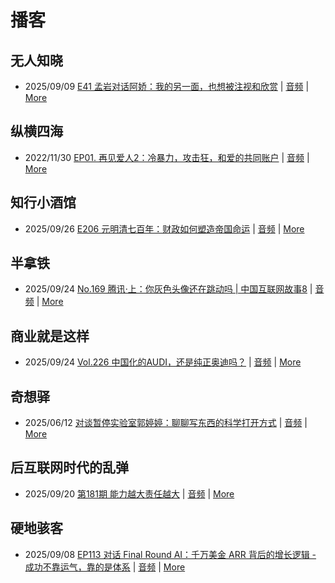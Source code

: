 # 播客

## 无人知晓
- 2025/09/09 [E41 孟岩对话阿娇：我的另一面，也想被注视和欣赏](https://www.xiaoyuzhoufm.com/episode/68bfcc2c9eb4a49300876f19) | [音频](https://dts-api.xiaoyuzhoufm.com/track/611719d3cb0b82e1df0ad29e/68bfcc2c9eb4a49300876f19/media.xyzcdn.net/611719d3cb0b82e1df0ad29e/lnDBqwDZpOI_yE-KjG76ffvJUE0h.m4a) | [More](channels/%E6%97%A0%E4%BA%BA%E7%9F%A5%E6%99%93.md)

## 纵横四海
- 2022/11/30 [EP01. 再见爱人2：冷暴力，攻击狂，和爱的共同账户](https://www.ximalaya.com/sound/592716797) | [音频](https://aod.cos.tx.xmcdn.com/storages/26c6-audiofreehighqps/E9/4E/GKwRIUEHXOodAq7-QQHYdhCw-aacv2-48K.m4a) | [More](channels/%E7%BA%B5%E6%A8%AA%E5%9B%9B%E6%B5%B7.md)

## 知行小酒馆
- 2025/09/26 [E206 元明清七百年：财政如何塑造帝国命运](https://www.xiaoyuzhoufm.com/episode/68d63d17522b40626c5dd9c0) | [音频](https://dts-api.xiaoyuzhoufm.com/track/6013f9f58e2f7ee375cf4216/68d63d17522b40626c5dd9c0/media.xyzcdn.net/6013f9f58e2f7ee375cf4216/ljEYpa7XXg41uXWRjP2HILv97wuy.m4a) | [More](channels/%E7%9F%A5%E8%A1%8C%E5%B0%8F%E9%85%92%E9%A6%86.md)

## 半拿铁
- 2025/09/24 [No.169 腾讯·上：你灰色头像还在跳动吗 | 中国互联网故事8](https://www.ximalaya.com/sound/914484994) | [音频](https://tk.wavpub.com/WPDL_TkxURMfZPTZcnKYxsPJhxQyHBZSCxYyURDGPHMBRVFYMeFjzZNaavQPamR-a2.m4a) | [More](channels/%E5%8D%8A%E6%8B%BF%E9%93%81.md)

## 商业就是这样
- 2025/09/24 [Vol.226 中国化的AUDI，还是纯正奥迪吗？](https://www.ximalaya.com/sound/914668908) | [音频](https://aod.cos.tx.xmcdn.com/storages/69ae-audiofreehighqps/2A/8A/GKwRIJIMqcMqASDnbAQWR5JN.m4a) | [More](channels/%E5%95%86%E4%B8%9A%E5%B0%B1%E6%98%AF%E8%BF%99%E6%A0%B7.md)

## 奇想驿
- 2025/06/12 [对谈暂停实验室郭婷婷：聊聊写东西的科学打开方式](https://www.xiaoyuzhoufm.com/episode/684adc56574f065721d5960c) | [音频](https://dts-api.xiaoyuzhoufm.com/track/6034daea97755b8fc9c66480/684adc56574f065721d5960c/media.xyzcdn.net/6034daea97755b8fc9c66480/lsg_JvFtGZ36OBuiTLgzYxJmHHUx.m4a) | [More](channels/%E5%A5%87%E6%83%B3%E9%A9%BF.md)

## 后互联网时代的乱弹
- 2025/09/20 [第181期 能力越大责任越大](https://hosting.wavpub.cn/pie/ep181/) | [音频](https://tk.wavpub.com/WPDL_mktQwELuxbTAWsXwcZRqPmzWzFAXRfqHYbgnztrUCCxTyQmKnqnfKfrqEx-3c.mp3) | [More](channels/%E5%90%8E%E4%BA%92%E8%81%94%E7%BD%91%E6%97%B6%E4%BB%A3%E7%9A%84%E4%B9%B1%E5%BC%B9.md)

## 硬地骇客
- 2025/09/08 [EP113 对话 Final Round AI：千万美金 ARR 背后的增长逻辑 - 成功不靠运气，靠的是体系](https://www.xiaoyuzhoufm.com/episode/68bed88f9eb4a493006a0999) | [音频](https://dts-api.xiaoyuzhoufm.com/track/640ee2438be5d40013fe4a87/68bed88f9eb4a493006a0999/media.xyzcdn.net/640ee2438be5d40013fe4a87/lgiok-m9_icd0BLAqYFNipn6aRUJ.m4a) | [More](channels/%E7%A1%AC%E5%9C%B0%E9%AA%87%E5%AE%A2.md)

